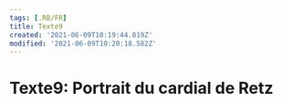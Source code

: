 ```yaml
---
tags: [.RB/FR]
title: Texte9
created: '2021-06-09T10:19:44.819Z'
modified: '2021-06-09T10:20:18.582Z'
---
```


# Texte9: Portrait du cardial de Retz
